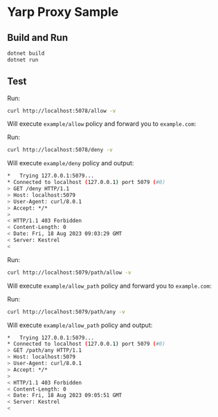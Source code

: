 # Yarp Proxy Sample

## Build and Run

```bash
dotnet build
dotnet run
```

## Test

Run:

```bash
curl http://localhost:5078/allow -v
```

Will execute `example/allow` policy and forward you to `example.com`:

Run:

```bash
curl http://localhost:5078/deny -v
```

Will execute `example/deny` policy and output:

```bash
*   Trying 127.0.0.1:5079...
* Connected to localhost (127.0.0.1) port 5079 (#0)
> GET /deny HTTP/1.1
> Host: localhost:5079
> User-Agent: curl/8.0.1
> Accept: */*
>
< HTTP/1.1 403 Forbidden
< Content-Length: 0
< Date: Fri, 18 Aug 2023 09:03:29 GMT
< Server: Kestrel
<
```

Run:

```bash
curl http://localhost:5079/path/allow -v
```

Will execute `example/allow_path` policy and forward you to `example.com`:

Run:

```bash
curl http://localhost:5079/path/any -v
```

Will execute `example/allow_path` policy and output:

```bash
*   Trying 127.0.0.1:5079...
* Connected to localhost (127.0.0.1) port 5079 (#0)
> GET /path/any HTTP/1.1
> Host: localhost:5079
> User-Agent: curl/8.0.1
> Accept: */*
>
< HTTP/1.1 403 Forbidden
< Content-Length: 0
< Date: Fri, 18 Aug 2023 09:05:51 GMT
< Server: Kestrel
<
```
